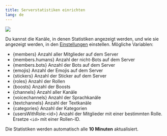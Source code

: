 ```yaml
---
title: Serverstatistiken einrichten
lang: de
---
```


![](https://tomatenkuchen.eu/assets/images/stats_dark.png)

Du kannst die Kanäle, in denen Statistiken angezeigt werden, und wie sie angezeigt werden, in den [Einstellungen](https://tomatenkuchen.eu/dashboard/settings) einstellen.
Mögliche Variablen:
* {members} Anzahl aller Mitglieder auf dem Server
* {members.humans} Anzahl der nicht-Bots auf dem Server
* {members.bots} Anzahl der Bots auf dem Server
* {emojis} Anzahl der Emojis auf dem Server
* {stickers} Anzahl der Sticker auf dem Server
* {roles} Anzahl der Rollen
* {boosts} Anzahl der Boosts
* {channels} Anzahl aller Kanäle
* {voicechannels} Anzahl der Sprachkanäle
* {textchannels} Anzahl der Textkanäle
* {categories} Anzahl der Kategorien
* {usersWithRole:&lt;id&gt;} Anzahl der Mitglieder mit einer bestimmten Rolle. Ersetze `<id>` mit einer Rollen-ID.

Die Statistiken werden automatisch alle **10 Minuten** aktualisiert.
